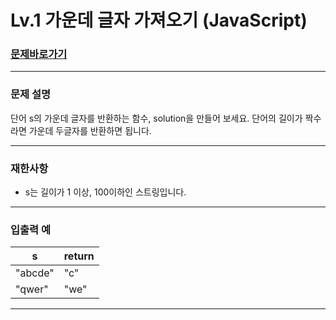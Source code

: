 # Lv.1 가운데 글자 가져오기 (JavaScript)

### [문제바로가기](https://school.programmers.co.kr/learn/courses/30/lessons/12903)

<hr/>

### 문제 설명

단어 s의 가운데 글자를 반환하는 함수, solution을 만들어 보세요. 단어의 길이가 짝수라면 가운데 두글자를 반환하면 됩니다.

<hr/>

### 재한사항

- s는 길이가 1 이상, 100이하인 스트링입니다.

<hr/>

### 입출력 예

|s|return|
|------|---|
|"abcde"|"c"|
|"qwer"|"we"|

<hr/>